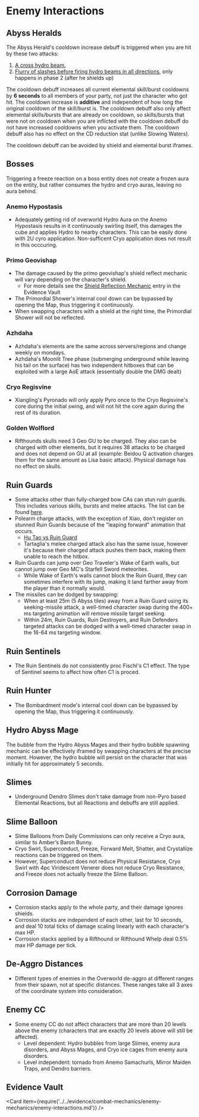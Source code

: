 # Enemy Interactions

## Abyss Heralds

The Abyss Herald's cooldown increase debuff is triggered when you are hit by these two attacks:

1. [A cross hydro beam.](https://www.youtube.com/watch?v=E06M0AiW5gM&t=26s)
2. [Flurry of slashes before firing hydro beams in all directions](https://www.youtube.com/watch?v=E06M0AiW5gM&t=186s), only happens in phase 2 \(after he shields up\)

The cooldown debuff increases all current elemental skill/burst cooldowns by **6 seconds** to all members of your party, not just the character who got hit. The cooldown increase is **additive** and independent of how long the original cooldown of the skill/burst is. The cooldown debuff also only affect elemental skills/bursts that are already on cooldown, so skills/bursts that were not on cooldown when you are inflicted with the cooldown debuff do not have increased cooldowns when you activate them. The cooldown debuff also has no effect on the CD reduction stat \(unlike Slowing Waters\).

The cooldown debuff can be avoided by shield and elemental burst iframes.

## Bosses

Triggering a freeze reaction on a boss entity does not create a frozen aura on the entity, but rather consumes the hydro and cryo auras, leaving no aura behind.

### Anemo Hypostasis

* Adequately getting rid of overworld Hydro Aura on the Anemo Hypostasis results in it continuously swirling itself, this damages the cube and applies Hydro to nearby characters. This can be easily done with 2U cyro application. Non-sufficent Cryo application does not result in this occcuring.

### Primo Geovishap

* The damage caused by the primo geovishap's shield reflect mechanic will vary depending on the character's shield.
  * For more details see the [Shield Reflection Mechanic](../../evidence/combat-mechanics/enemy-mechanics/enemy-interactions.md#shield-reflection-mechanic) entry in the Evidence Vault
* The Primordial Shower's internal cool down can be bypassed by opening the Map, thus triggering it continuously.
* When swapping characters with a shield at the right time, the Primordial Shower will not be reflected.

### Azhdaha

* Azhdaha's elements are the same across servers/regions and change weekly on mondays.
* Azhdaha's Moonlit Tree phase (submerging underground while leaving his tail on the surface) has two independent hitboxes that can be exploited with a large AoE attack (essentially double the DMG dealt)

### Cryo Regisvine

* Xiangling's Pyronado will only apply Pyro once to the Cryo Regisvine's core during the initial swing, and will not hit the core again during the rest of its duration.

### Golden Wolflord

* Rifthounds skulls need 3 Geo GU to be charged. They also can be charged with other elements, but it requires 38 attacks to be charged and does not depend on GU at all (example: Beidou Q activation charges them for the same amount as Lisa basic attack). Physical damage has no effect on skulls.

## Ruin Guards

* Some attacks other than fully-charged bow CAs can stun ruin guards. This includes various skills, bursts and melee attacks. The list can be found [here](../../evidence/combat-mechanics/enemy-mechanics/enemy-interactions.md#melee-can-stun-ruin-guard).
* Polearm charge attacks, with the exception of Xiao, don't register on stunned Ruin Guards because of the "leaping forward" animation that occurs.
  * [Hu Tao vs Ruin Guard](https://youtu.be/5y6GCZar_2g)
  * Tartaglia's melee charged attack also has the same issue, however it's because their charged attack pushes them back, making them unable to reach the hitbox.
* Ruin Guards can jump over Geo Traveler's Wake of Earth walls, but cannot jump over Geo MC's Starfell Sword meteorites.
  * While Wake of Earth's walls cannot block the Ruin Guard, they can sometimes interfere with its jump, making it land farther away from the player than it normally would.
* The missiles can be dodged by swapping:
  * When at least 25m (5 Abyss tiles) away from a Ruin Guard using its seeking-missile attack, a well-timed character swap during the 400+ ms targeting animation will remove missile target seeking.
  * Within 24m, Ruin Guards, Ruin Destroyers, and Ruin Defenders targeted attacks can be dodged with a well-timed character swap in the 16-64 ms targeting window.

## Ruin Sentinels

* The Ruin Sentinels do not consistently proc Fischl's C1 effect. The type of Sentinel seems to affect how often C1 is proced.

## Ruin Hunter

* The Bombardment mode's internal cool down can be bypassed by opening the Map, thus triggering it continuously.

## Hydro Abyss Mage

The bubble from the Hydro Abyss Mages and their hydro bubble spawning mechanic can be effectively iframed by swapping characters at the precise moment. However, the hydro bubble will persist on the character that was initially hit for approximately 5 seconds.

## Slimes

* Underground Dendro Slimes don't take damage from non-Pyro based Elemental Reactions, but all Reactions and debuffs are still applied.

## Slime Balloon

* Slime Balloons from Daily Commissions can only receive a Cryo aura, similar to Amber’s Baron Bunny.
* Cryo Swirl, Superconduct, Freeze, Forward Melt, Shatter, and Crystallize reactions can be triggered on them.
* However, Superconduct does not reduce Physical Resistance, Cryo Swirl with 4pc Viridescent Venerer does not reduce Cryo Resistance, and Freeze does not actually freeze the Slime Balloon.

## Corrosion Damage

* Corrosion stacks apply to the whole party, and their damage ignores shields.
* Corrosion stacks are independent of each other, last for 10 seconds, and deal 10 total ticks of damage scaling linearly with each character's max HP.
* Corrosion stacks applied by a Rifthound or Rifthound Whelp deal 0.5% max HP damage per tick.

## De-Aggro Distances

* Different types of enemies in the Overworld de-aggro at different ranges from their spawn, not at specific distances. These ranges take all 3 axes of the coordinate system into consideration.

## Enemy CC

* Some enemy CC do not affect characters that are more than 20 levels above the enemy \(characters that are exactly 20 levels above will still be affected\).
  * Level dependent: Hydro bubbles from large Slimes, enemy aura disorders, and Abyss Mages, and Cryo ice cages from enemy aura disorders.
  * Level independent: tornado from Anemo Samachurls, Mirror Maiden Traps, and Dendro barriers.

## Evidence Vault

<Card item={require('../../evidence/combat-mechanics/enemy-mechanics/enemy-interactions.md')} />
